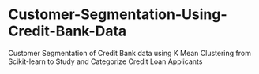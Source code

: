 # Customer-Segmentation-Using-Credit-Bank-Data
 Customer Segmentation of Credit Bank data using K Mean Clustering from Scikit-learn to Study and Categorize Credit Loan Applicants

